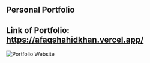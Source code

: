 
## Personal Portfolio

## Link of Portfolio:  https://afaqshahidkhan.vercel.app/



![Portfolio Website](https://i.ibb.co/WgPMpts/image.png)
